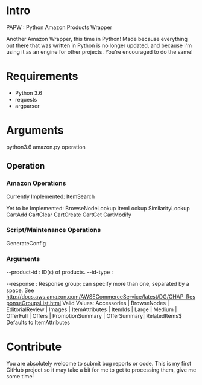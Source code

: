 # Intro

PAPW : Python Amazon Products Wrapper

Another Amazon Wrapper, this time in Python! Made because everything out there that was written in Python is no longer updated, and because I'm using it as an engine for other projects. You're encouraged to do the same!


# Requirements

* Python 3.6
* requests
* argparser


# Arguments

python3.6 amazon.py operation

## Operation

### Amazon Operations
Currently Implemented:
ItemSearch

Yet to be Implemented:
BrowseNodeLookup
ItemLookup
SimilarityLookup
CartAdd
CartClear
CartCreate
CartGet
CartModify

### Script/Maintenance Operations
GenerateConfig

### Arguments

--product-id : ID(s) of products.
--id-type :

--response : Response group; can specify more than one, separated by a space. See http://docs.aws.amazon.com/AWSECommerceService/latest/DG/CHAP_ResponseGroupsList.html
Valid Values: Accessories | BrowseNodes | EditorialReview | Images | ItemAttributes | ItemIds | Large | Medium | OfferFull | Offers | PromotionSummary | OfferSummary| RelatedItems$
Defaults to ItemAttributes

# Contribute

You are absolutely welcome to submit bug reports or code. This is my first GitHub project so it may take a bit for me to get to processing them, give me some time!
